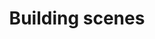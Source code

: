 ---
title: Building scenes
description: Learning how things work
color: '#F7D1FF'
accent_color: '#EB85FF'
order: 1
img: scene-3.png
---